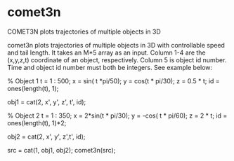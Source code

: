 # comet3n
COMET3N plots trajectories of multiple objects in 3D 

comet3n plots trajectories of multiple objects in 3D with controllable speed and tail length. It takes an M*5 array as an input. Column 1-4 are the (x,y,z,t) coordinate of an object, respectively. Column 5 is object id number. Time and object id number must both be integers. See example below: 

% Object 1 
t = 1 : 500; 
x = sin( t *pi/50); 
y = cos(t * pi/30); 
z = 0.5 * t; 
id = ones(length(t), 1);

obj1 = cat(2, x', y', z', t', id);

% Object 2 
t = 1 : 350; 
x = 2*sin(t * pi/30); 
y = -cos( t * pi/60); 
z = 2 * t; 
id = ones(length(t), 1)*2;

obj2 = cat(2, x', y', z',t', id);

src = cat(1, obj1, obj2); 
comet3n(src);
